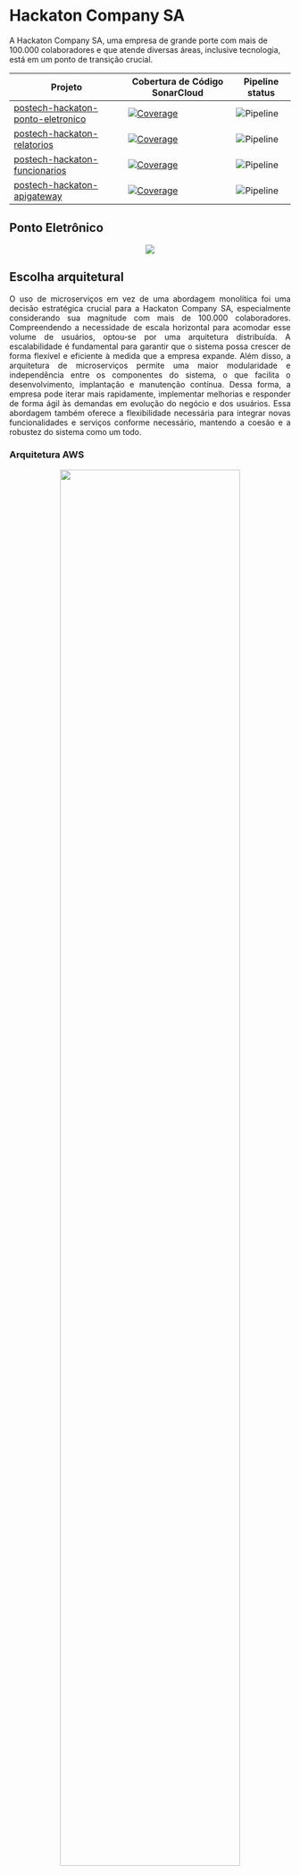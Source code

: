 # Hackaton Company SA

A Hackaton Company SA, uma empresa de grande porte com mais de 100.000 colaboradores e que atende diversas áreas, inclusive tecnologia, está em um ponto de transição crucial.

| Projeto                   | Cobertura de Código SonarCloud | Pipeline status |
|---------------------------|--------------------------------| ------ |
| [postech-hackaton-ponto-eletronico](https://github.com/postech-hackaton-company-sa/postech-hackaton-ponto-eletronico) | [![Coverage](https://sonarcloud.io/api/project_badges/measure?project=postech-hackaton-company-sa_postech-hackaton-ponto-eletronico&metric=coverage)](https://sonarcloud.io/summary/new_code?id=postech-hackaton-company-sa_postech-hackaton-ponto-eletronico) | ![Pipeline](https://github.com/postech-hackaton-company-sa/postech-hackaton-ponto-eletronico/actions/workflows/pipeline.yml/badge.svg)
| [postech-hackaton-relatorios](https://github.com/postech-hackaton-company-sa/postech-hackaton-relatorios) | [![Coverage](https://sonarcloud.io/api/project_badges/measure?project=postech-hackaton-company-sa_postech-hackaton-relatorios&metric=coverage)](https://sonarcloud.io/summary/new_code?id=postech-hackaton-company-sa_postech-hackaton-relatorios) | ![Pipeline](https://github.com/postech-hackaton-company-sa/postech-hackaton-relatorios/actions/workflows/pipeline.yml/badge.svg) |
| [postech-hackaton-funcionarios](https://github.com/postech-hackaton-company-sa/postech-hackaton-funcionarios) | [![Coverage](https://sonarcloud.io/api/project_badges/measure?project=postech-hackaton-company-sa_postech-hackaton-funcionarios&metric=coverage)](https://sonarcloud.io/summary/new_code?id=postech-hackaton-company-sa_postech-hackaton-funcionarios) | ![Pipeline](https://github.com/postech-hackaton-company-sa/postech-hackaton-funcionarios/actions/workflows/pipeline.yml/badge.svg) |
| [postech-hackaton-apigateway](https://github.com/postech-hackaton-company-sa/postech-hackaton-apigateway) | [![Coverage](https://sonarcloud.io/api/project_badges/measure?project=postech-hackaton-company-sa_postech-hackaton-apigateway&metric=coverage)](https://sonarcloud.io/summary/new_code?id=postech-hackaton-company-sa_postech-hackaton-apigateway) | ![Pipeline](https://github.com/postech-hackaton-company-sa/postech-hackaton-apigateway/actions/workflows/pipeline.yml/badge.svg) |

## Ponto Eletrônico

<p align="center">
  <img src="https://github.com/postech-hackaton-company-sa/.github/blob/main/profile/logo-ponto-eletronico.png?raw=true" />
</p>

## Escolha arquitetural

<p align="justify">
  O uso de microserviços em vez de uma abordagem monolítica foi uma decisão estratégica crucial para a Hackaton Company SA, especialmente considerando sua magnitude com mais de 100.000 colaboradores. Compreendendo a necessidade de escala horizontal para acomodar esse volume de usuários, optou-se por uma arquitetura distribuída. A escalabilidade é fundamental para garantir que o sistema possa crescer de forma flexível e eficiente à medida que a empresa expande. Além disso, a arquitetura de microserviços permite uma maior modularidade e independência entre os componentes do sistema, o que facilita o desenvolvimento, implantação e manutenção contínua. Dessa forma, a empresa pode iterar mais rapidamente, implementar melhorias e responder de forma ágil às demandas em evolução do negócio e dos usuários. Essa abordagem também oferece a flexibilidade necessária para integrar novas funcionalidades e serviços conforme necessário, mantendo a coesão e a robustez do sistema como um todo.
</p>

### Arquitetura AWS

<p align="center">
  <img src="https://github.com/postech-hackaton-company-sa/.github/blob/main/profile/aws-mvp1.svg?raw=true" width="80%"/>
</p>

<p align="justify">
  A escolha de uma solução pensada para a AWS, com diversos componentes integrados, foi motivada por uma série de razões estratégicas e técnicas. O uso do <code>API Gateway</code> para receber as requisições oferece uma camada de segurança e controle de acesso eficaz, além de possibilitar a fácil escalabilidade do sistema conforme necessário. O emprego do Lambda para realizar as autenticações no <code>Cognito</code> garante uma autenticação segura e eficiente dos usuários, aproveitando os serviços de gerenciamento de identidade da AWS.
</p>
<p align="justify">
  A utilização de um <code>VPN link</code> conectando-se ao <code>Load Balancer</code> é crucial para garantir uma comunicação segura e confiável entre os componentes internos do sistema. O <code>Load Balancer</code>, por sua vez, distribui o tráfego de forma equilibrada entre os três componentes principais do cluster interno.
</p>
<p align="justify">
  No que diz respeito aos bancos de dados, a escolha de utilizar tanto um banco de dados relacional (<code>RDS</code>) quanto um banco de dados NoSQL (<code>DocumentDB</code>) está alinhada com as necessidades específicas de cada componente do sistema. O <code>RDS</code> é ideal para o gerenciamento das contas de funcionários devido à sua estrutura organizada e capacidade de realizar consultas complexas e transações seguras. Por outro lado, o <code>DocumentDB</code> é utilizado para o registro do ponto eletrônico devido à sua capacidade de escalar horizontalmente e lidar com grandes volumes de dados de forma eficiente. Além disso, o <code>DocumentDB</code> também é acessado pelo Lambda de geração de relatórios
</p>
<p align="justify">
  Embora não estejam representadas no diagrama arquitetural, outras ferramentas de monitoramento disponibilizadas pela AWS, como o <code>CloudWatch</code> para monitoramento de logs, métricas e alarmes, e o <code>AWS X-Ray</code> para análise de desempenho e depuração de aplicativos, serão utilizadas em todos os serviços. Essas soluções adicionais são essenciais para garantir o monitoramento contínuo da saúde e do desempenho do sistema, bem como para identificar e solucionar problemas rapidamente.
</p>

### Configurações importantes

Para atender aos requisitos não funcionais definidos, adotaremos várias estratégias e práticas utilizando as ferramentas disponíveis na AWS e Kubernetes:

**Desempenho:**

Utilizaremos o Kubernetes para escalar horizontalmente os serviços conforme a demanda. Durante os horários de pico identificados, como 9h, 12h, 14h e 18h, configuraremos políticas de escalabilidade automática para aumentar o número de réplicas dos serviços, garantindo que o sistema possa lidar com o aumento repentino de tráfego.

**Escalabilidade:**

O Kubernetes proporcionará uma arquitetura escalável, permitindo que novos nós sejam adicionados automaticamente ao cluster para acomodar o crescimento da empresa. A utilização de contêineres e serviços gerenciados pela AWS, como o Amazon <code>EKS</code>, simplificará a escalabilidade do sistema sem a necessidade de alterações significativas na arquitetura.

**Disponibilidade:**

Configuraremos estratégias de alta disponibilidade no Kubernetes, garantindo que os serviços estejam operacionais 24/7. Utilizaremos recursos como balanceamento de carga, replicação de pods e distribuição geográfica dos nós para garantir a resiliência do sistema. Além disso, implementaremos monitoramento contínuo com ferramentas como o AWS CloudWatch para detectar e mitigar falhas rapidamente.

**Segurança:**

Adotaremos as melhores práticas de segurança da AWS e do Kubernetes para proteger os dados dos usuários. Isso inclui o uso de criptografia de dados em repouso e em trânsito, autenticação forte e autorização granular. Faremos uso de serviços como AWS Identity and Access Management (IAM) para controlar o acesso aos recursos.

**Integridade dos Dados:**

Utilizaremos bancos de dados gerenciados pela AWS, como Amazon RDS e Amazon DocumentDB, que garantem a integridade dos dados por meio de replicação, backups automáticos e recuperação em caso de falhas.

**Manutenibilidade:**

Adotaremos práticas de DevOps, como CI/CD (Continuous Integration/Continuous Deployment), para garantir uma entrega contínua de código.

**Resiliência:**

Configuraremos estratégias de recuperação de falhas no Kubernetes, como a reinicialização automática de pods e a recuperação de nós. 

### Pipeline
<p align="center">
<img src="https://github.com/postech-hackaton-company-sa/.github/blob/main/profile/image.png?raw=true" />
</p>

<p align="justify">
  Primeiro, o job "check" é acionado quando ocorre um push no repositório ou manualmente. Nesse ponto, o ambiente Java com JDK 17 é configurado e os pacotes SonarCloud e Gradle são gerenciados em cache. O projeto é construído e analisado utilizando o Gradle, e os resultados são enviados para o SonarCloud. Em seguida, o job "build" é executado apenas se houver um push na branch principal (main) e se o job "check" for concluído com sucesso. Aqui, a imagem Docker do aplicativo é criada e publicada no Docker Hub, com base no hash do commit mais recente. Por fim, o job "deploy" é acionado nas mesmas condições do "build" e após a conclusão bem-sucedida do job "build". Esse job simula a atualização do aplicativo na EC2, onde a imagem mais recente é puxada do Docker Hub, o contêiner antigo é removido (simulado), um novo contêiner Docker é executado (simulado) e são realizadas etapas simuladas de limpeza.
</p>

### Arquitetura com docker-compose

<p align="center">
  <img src="https://github.com/postech-hackaton-company-sa/.github/blob/main/profile/mvp1-arquitetura-dockercompose.svg?raw=true"/>
</p>

Uma primeira abordagem foi criada com a utilizacao de puramente Docker. Esta solucao pode ser usada com o arquivo presente no arquivo [docker-compose](./../infra/docker-compose.yaml) da pasta `infra`.

O fluxo dos dados se assemelha com a solucao proposta para a AWS, sem toda a seguranca e comodidade da cloud. O usuario deve realizar o login atraves do KeyCloak e uma vez que tenha o JWT ele pode realizar a chamada dos demais servicos e, a depender da role do usuario, ele conseguira ou nao obter os dados que deseja, ou realizar as acoes.

Ao inves do servico de envio de email da AWS SES, optou-se por uma abordagem mais primitiva, com o uso integrado da biblioteca `JavaMailSender` no servico de relatorios.

#### Como rodar a aplicação

Para rodar um Docker Compose localmente, siga os seguintes passos:

1. Certifique-se de ter o Docker e o Docker Compose instalados em sua máquina. Você pode instalá-los seguindo as instruções oficiais do Docker para seu sistema operacional.
2. Baixe o arquivo docker-compose.yaml do repositório no GitHub. O link do arquivo se encontra neste [link](https://github.com/postech-hackaton-company-sa/.github/blob/main/infra/docker-compose.yaml).
3. Abra um terminal e navegue até o diretório onde o arquivo docker-compose.yaml foi baixado.
4. Execute o comando docker-compose up para iniciar os serviços definidos no arquivo docker-compose.yaml. Isso irá construir e iniciar todos os contêineres Docker conforme definido no arquivo.
5. Aguarde até que todos os contêineres sejam iniciados. Você verá mensagens de log indicando o status de inicialização de cada serviço.
6. Depois que todos os serviços estiverem rodando, você poderá acessá-los conforme necessário.

Para parar os serviços, pressione Ctrl + C no terminal onde o docker-compose up está sendo executado e, em seguida, execute docker-compose down para desligar e remover todos os contêineres.

### Melhorias futuras

- [ ] A depender do volume de consultas talvez faça sentido alterar o serviço postech-hackaton-posto-eletronico para uma arquitetura CQRS.
- [ ] Realizar uma analise de seguranca com OWASP ZAP


### MVP 2

#### Arquitetura

<p align="center">
  <img src="https://github.com/postech-hackaton-company-sa/.github/blob/main/profile/aws-mvp2.svg?raw=true" width="120%"/>
</p>

<p align="justify">
  Para o segundo MVP da nossa solução, estamos expandindo ainda mais as capacidades do sistema, adicionando dois novos serviços essenciais: o Serviço Administrativo e o Serviço de Notificações.
</p>

<p align="justify">
  O Serviço Administrativo tem como função principal aprovar ou recusar edições nos registros de ponto eletrônico solicitadas pelos funcionários. Essas solicitações são encaminhadas ao administrador, que pode revisá-las e tomar a ação apropriada. A comunicação entre o Serviço Administrativo e os funcionários será realizada por meio de mensagens usando a solução da AWS <code>SNS</code> e <code>SQS</code>, garantindo uma comunicação eficiente e confiável.
</p>
<p align="justify">
  Por sua vez, o Serviço de Notificações trabalhará em estreita colaboração com o Serviço de Pontos Eletrônicos, utilizando também mensagens para se comunicar. Isso permitirá que o Serviço de Notificações saiba quase em tempo real quando um funcionário registra seu ponto, evitando assim o envio de notificações erradas ou desatualizadas aos funcionários. Além disso, o Serviço de Notificações usará a solução da AWS chamada <code>AWS Batch</code> para realizar um dump dos dados dos funcionários fora do horário comercial para sua base de dados local. Essa abordagem é necessária devido ao grande volume de funcionários e garante uma manipulação eficiente e escalável dos dados.
</p>
